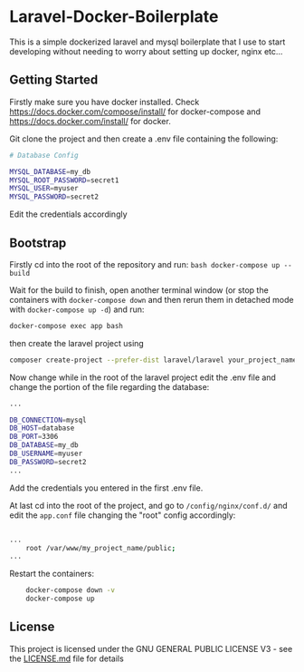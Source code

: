 # Laravel-Docker-Boilerplate

This is a simple dockerized laravel and mysql boilerplate that I use to start developing without needing to worry about setting up docker, nginx etc...

## Getting Started

Firstly make sure you have docker installed. Check <https://docs.docker.com/compose/install/> for docker-compose and <https://docs.docker.com/install/> for docker.

Git clone the project and then create a .env file containing the following:

```bash
# Database Config

MYSQL_DATABASE=my_db
MYSQL_ROOT_PASSWORD=secret1
MYSQL_USER=myuser
MYSQL_PASSWORD=secret2
```

Edit the credentials accordingly

## Bootstrap

Firstly cd into the root of the repository and run:
```bash docker-compose up --build```

Wait for the build to finish, open another terminal window (or stop the containers with ```docker-compose down``` and then rerun them in detached mode with ```docker-compose up -d```) and run:

```bash
docker-compose exec app bash
```

then create the laravel project using

```bash
composer create-project --prefer-dist laravel/laravel your_project_name
```

Now change while in the root of the laravel project edit the .env file and change the portion of the file regarding the database:

```bash
...

DB_CONNECTION=mysql
DB_HOST=database
DB_PORT=3306
DB_DATABASE=my_db
DB_USERNAME=myuser
DB_PASSWORD=secret2
...
```

Add the credentials you entered in the first .env file.

At last cd into the root of the project, and go to ``` /config/nginx/conf.d/ ``` and edit the ```app.conf``` file changing the "root" config accordingly:

```bash

...
    root /var/www/my_project_name/public;
...
```

Restart the containers:

```bash
    docker-compose down -v
    docker-compose up
```

## License

This project is licensed under the GNU GENERAL PUBLIC LICENSE V3 - see the [LICENSE.md](LICENSE.md) file for details
